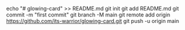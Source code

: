 echo "# glowing-card" >> README.md
git init
git add README.md
git commit -m "first commit"
git branch -M main
git remote add origin https://github.com/its-warrior/glowing-card.git
git push -u origin main
